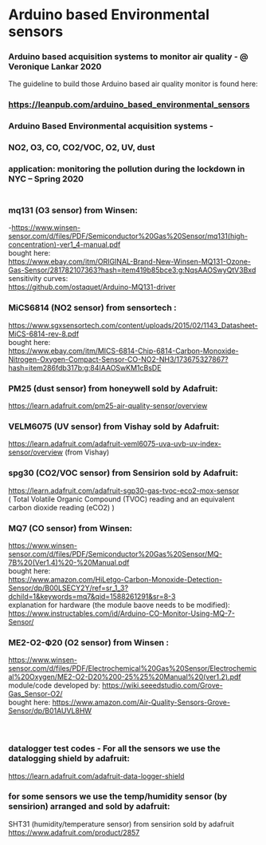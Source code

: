# Arduino based Environmental sensors
### Arduino based acquisition systems to monitor air quality - @ Veronique Lankar 2020 <br/>

The guideline to build those Arduino based air quality monitor is found here:
### https://leanpub.com/arduino_based_environmental_sensors
### Arduino Based Environmental acquisition systems - 
### NO2, O3, CO, CO2/VOC, O2, UV, dust
### application: monitoring the pollution during the lockdown in NYC – Spring 2020 <br/><br/>

### mq131 (O3 sensor) from Winsen:  <br/>
-https://www.winsen-sensor.com/d/files/PDF/Semiconductor%20Gas%20Sensor/mq131(high-concentration)-ver1_4-manual.pdf <br/>
bought here:<br/>
https://www.ebay.com/itm/ORIGINAL-Brand-New-Winsen-MQ131-Ozone-Gas-Sensor/281782107363?hash=item419b85bce3:g:NqsAAOSwyQtV3Bxd<br/>
sensitivity curves:<br/>
https://github.com/ostaquet/Arduino-MQ131-driver<br/>

### MiCS6814 (NO2 sensor) from sensortech :<br/>
https://www.sgxsensortech.com/content/uploads/2015/02/1143_Datasheet-MiCS-6814-rev-8.pdf<br/>
bought here:<br/>
https://www.ebay.com/itm/MICS-6814-Chip-6814-Carbon-Monoxide-Nitrogen-Oxygen-Compact-Sensor-CO-NO2-NH3/173675327867?hash=item286fdb317b:g:84IAAOSwKM1cBsDE<br/>

### PM25 (dust sensor) from honeywell sold by Adafruit:<br/>
https://learn.adafruit.com/pm25-air-quality-sensor/overview <br/>

### VELM6075 (UV sensor) from Vishay sold by Adafruit:<br/>
https://learn.adafruit.com/adafruit-veml6075-uva-uvb-uv-index-sensor/overview (from Vishay)<br/>

### spg30 (CO2/VOC sensor) from Sensirion sold by Adafruit: <br/>
https://learn.adafruit.com/adafruit-sgp30-gas-tvoc-eco2-mox-sensor <br/>
( Total Volatile Organic Compound (TVOC) reading and an equivalent carbon dioxide reading (eCO2) )<br/>

### MQ7 (CO sensor) from Winsen:<br/>
https://www.winsen-sensor.com/d/files/PDF/Semiconductor%20Gas%20Sensor/MQ-7B%20(Ver1.4)%20-%20Manual.pdf<br/>
bought here:<br/>
https://www.amazon.com/HiLetgo-Carbon-Monoxide-Detection-Sensor/dp/B00LSECY2Y/ref=sr_1_3?dchild=1&keywords=mq7&qid=1588261291&sr=8-3<br/>
explanation for hardware (the module baove needs to be modified): <br/>
https://www.instructables.com/id/Arduino-CO-Monitor-Using-MQ-7-Sensor/ <br/>


### ME2-O2-Ф20 (O2 sensor) from Winsen :<br/>
https://www.winsen-sensor.com/d/files/PDF/Electrochemical%20Gas%20Sensor/Electrochemical%20Oxygen/ME2-O2-D20%200-25%25%20Manual%20(ver1.2).pdf <br/>
module/code developed by: https://wiki.seeedstudio.com/Grove-Gas_Sensor-O2/<br/>
bought here: https://www.amazon.com/Air-Quality-Sensors-Grove-Sensor/dp/B01AUVL8HW <br/> <br/> <br/>

### datalogger test codes - For all the sensors we use the datalogging shield by adafruit:<br/>
https://learn.adafruit.com/adafruit-data-logger-shield<br/>

### for some sensors we use the temp/humidity sensor (by sensirion) arranged and sold by adafruit:<br/>
SHT31 (humidity/temperature sensor) from sensirion  sold by adafruit https://www.adafruit.com/product/2857 <br/>









